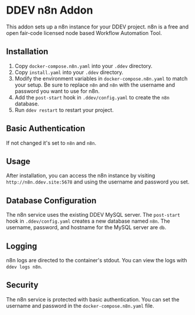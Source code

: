 # DDEV n8n Addon

This addon sets up a n8n instance for your DDEV project. n8n is a free and open fair-code licensed node based Workflow Automation Tool.

## Installation

1. Copy `docker-compose.n8n.yaml` into your `.ddev` directory.
2. Copy `install.yaml` into your `.ddev` directory.
3. Modify the environment variables in `docker-compose.n8n.yaml` to match your setup. Be sure to replace `n8n` and `n8n` with the username and password you want to use for n8n.
4. Add the `post-start` hook in `.ddev/config.yaml` to create the `n8n` database.
5. Run `ddev restart` to restart your project.

## Basic Authentication

If not changed it's set to `n8n` and `n8n`.

## Usage

After installation, you can access the n8n instance by visiting `http://n8n.ddev.site:5678` and using the username and password you set.

## Database Configuration

The n8n service uses the existing DDEV MySQL server. The `post-start` hook in `.ddev/config.yaml` creates a new database named `n8n`. The username, password, and hostname for the MySQL server are `db`.

## Logging

n8n logs are directed to the container's stdout. You can view the logs with `ddev logs n8n`.

## Security

The n8n service is protected with basic authentication. You can set the username and password in the `docker-compose.n8n.yaml` file.
